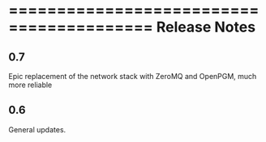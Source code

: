=========================================
Release Notes
=========================================

0.7
---

Epic replacement of the network stack with ZeroMQ and OpenPGM, much more reliable

0.6
---

General updates.